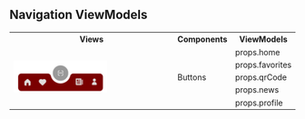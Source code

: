 
<h2>Navigation ViewModels</h2>
<table>
  <tr>
    <th>Views</th>
    <th>Components</th>
    <th>ViewModels</th>
  </tr>
  <tr>
    <td rowspan="5"><img src="../images/navigation.png" style=" width: 60%;" ></td>
    <td rowspan="5">Buttons</td>
    <td>props.home</td>
      <tr>
    <td>props.favorites</td>
      <tr>
    <td>props.qrCode</td>
      <tr>
    <td>props.news</td>
  </tr>
   <tr>
    <td>props.profile</td>
  </tr>

 

</table>
